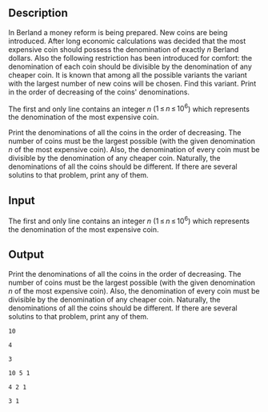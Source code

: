 ## Description

<div><p>In Berland a money reform is being prepared. New coins are being introduced. After long economic calculations was decided that the most expensive coin should possess the denomination of exactly <span class="tex-span"><i>n</i></span> Berland dollars. Also the following restriction has been introduced for comfort: the denomination of each coin <span class="tex-font-style-bf">should be divisible</span> by the denomination of any cheaper coin. It is known that among all the possible variants the variant with the largest number of new coins will be chosen. Find this variant. Print in the order of decreasing of the coins' denominations.</p></div><div class="input-specification"><p>The first and only line contains an integer <span class="tex-span"><i>n</i></span> (<span class="tex-span">1 ≤ <i>n</i> ≤ 10<sup class="upper-index">6</sup></span>) which represents the denomination of the most expensive coin. </p></div><div class="output-specification"><p>Print the denominations of all the coins in the order of decreasing. The number of coins must be the largest possible (with the given denomination <span class="tex-span"><i>n</i></span> of the most expensive coin). Also, the denomination of every coin must be divisible by the denomination of any cheaper coin. Naturally, the denominations of all the coins should be different. If there are several solutins to that problem, print any of them.</p></div>

## Input

<p>The first and only line contains an integer <span class="tex-span"><i>n</i></span> (<span class="tex-span">1 ≤ <i>n</i> ≤ 10<sup class="upper-index">6</sup></span>) which represents the denomination of the most expensive coin. </p>

## Output

<p>Print the denominations of all the coins in the order of decreasing. The number of coins must be the largest possible (with the given denomination <span class="tex-span"><i>n</i></span> of the most expensive coin). Also, the denomination of every coin must be divisible by the denomination of any cheaper coin. Naturally, the denominations of all the coins should be different. If there are several solutins to that problem, print any of them.</p>





```input1
10

```




```input2
4

```




```input3
3

```




```output1
10 5 1

```




```output2
4 2 1

```




```output3
3 1

```


